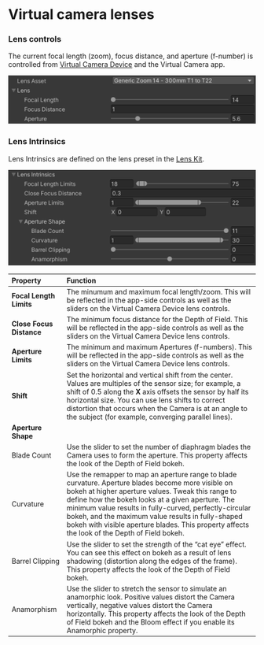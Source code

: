 # Virtual camera lenses

### Lens controls

The current focal length (zoom), focus distance, and aperture (f-number) is controlled from [Virtual Camera Device](ref-component-virtual-camera-device.md) and the Virtual Camera app.

![virtual-camera-lens-controls](images/virtual-camera-lens-controls.png)

### Lens Intrinsics

Lens Intrinsics are defined on the lens preset in the [Lens Kit](ref-asset-lens-kit.md).

![](images/virtual-camera-lens-intrinsics.png)

| Property                 | Function                                                     |
| :----------------------- | :----------------------------------------------------------- |
| **Focal Length Limits**  | The minumum and maximum focal length/zoom. This will be reflected in the app-side controls as well as the sliders on the Virtual Camera Device lens controls. |
| **Close Focus Distance** | The minimum focus distance for the Depth of Field. This will be reflected in the app-side controls as well as the sliders on the Virtual Camera Device lens controls. |
| **Aperture Limits**      | The minimum and maximum Apertures (f-numbers). This will be reflected in the app-side controls as well as the sliders on the Virtual Camera Device lens controls. |
| **Shift**                | Set the horizontal and vertical shift from the center. Values are  multiples of the sensor size; for example, a shift of 0.5 along the **X** axis offsets the sensor by half its horizontal size.  You can use lens  shifts to correct distortion that occurs when the Camera is at an angle  to the subject (for example, converging parallel lines). |
| **Aperture Shape**       |                                                              |
| Blade Count      | Use the slider to set the number of diaphragm blades the Camera uses to form the aperture. This property affects the look of the Depth of Field bokeh. |
| Curvature       | Use the remapper to map an aperture range to blade curvature. Aperture blades become more visible on bokeh at higher aperture values. Tweak this range to define how the bokeh looks at a given aperture. The minimum value results in fully-curved, perfectly-circular bokeh, and the maximum value results in fully-shaped bokeh with visible aperture blades. This property affects the look of the Depth of Field bokeh. |
| Barrel Clipping       | Use the slider to set the strength of the “cat eye” effect. You can see this effect on bokeh as a result of lens shadowing (distortion along the edges of the frame). This property affects the look of the Depth of Field bokeh. |
| Anamorphism       | Use the slider to stretch the sensor to simulate an anamorphic look. Positive values distort the Camera vertically, negative values distort the Camera horizontally. This property affects the look of the Depth of Field bokeh and the Bloom effect if you enable its Anamorphic property. |
